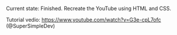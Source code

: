 Current state: Finished.
Recreate the YouTube using HTML and CSS.

Tutorial vedio: https://www.youtube.com/watch?v=G3e-cpL7ofc (@SuperSimpleDev)
